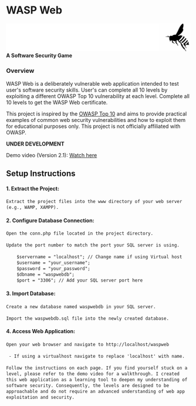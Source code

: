 # WASP Web 
![Project Banner](images/banner.png)
__A Software Security Game__

### Overview
WASP Web is a deliberately vulnerable web application intended to test user's software security skills. User's can complete all 10 levels by exploiting a different OWASP Top 10 
vulnerability at each level. Complete all 10 levels to get the WASP Web certificate.

This project is inspired by the [OWASP Top 10](https://owasp.org/www-project-top-ten/) and aims to provide practical examples of common web security vulnerabilities and how to exploit them for educational purposes only. This project is not officially affiliated with OWASP.

__UNDER DEVELOPMENT__

Demo video (Version 2.1): [Watch here](https://youtu.be/KhGYv_ks8UI)

## Setup Instructions

#### 1. Extract the Project:

    Extract the project files into the www directory of your web server (e.g., WAMP, XAMPP).

#### 2. Configure Database Connection:

    Open the conn.php file located in the project directory.

    Update the port number to match the port your SQL server is using.

        $servername = "localhost"; // Change name if using Virtual host
        $username = "your_username";
        $password = "your_password";
        $dbname = "waspwebdb";
        $port = "3306"; // Add your SQL server port here

#### 3. Import Database:
    

    Create a new database named waspwebdb in your SQL server.

    Import the waspwebdb.sql file into the newly created database.

#### 4. Access Web Application:

    Open your web browser and navigate to http://localhost/waspweb

     - If using a virtualhost navigate to replace 'localhost' with name.

    Follow the instructions on each page. If you find yourself stuck on a level, please refer to the demo video for a walkthrough. I created this web application as a learning tool to deepen my understanding of software security. Consequently, the levels are designed to be approachable and do not require an advanced understanding of web app exploitation and security. 


